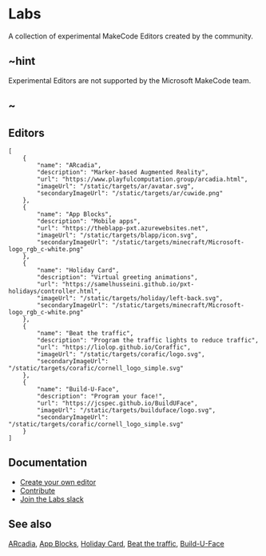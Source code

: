 # Labs

A collection of experimental MakeCode Editors created by the community.


## ~hint

Experimental Editors are not supported by the Microsoft MakeCode team.

## ~

## Editors

```codecard
[
    {
        "name": "ARcadia",
        "description": "Marker-based Augmented Reality",
        "url": "https://www.playfulcomputation.group/arcadia.html",
        "imageUrl": "/static/targets/ar/avatar.svg",
        "secondaryImageUrl": "/static/targets/ar/cuwide.png"
    },
    {
        "name": "App Blocks",
        "description": "Mobile apps",
        "url": "https://theblapp-pxt.azurewebsites.net",
        "imageUrl": "/static/targets/blapp/icon.svg",
        "secondaryImageUrl": "/static/targets/minecraft/Microsoft-logo_rgb_c-white.png"
    },
    {
        "name": "Holiday Card",
        "description": "Virtual greeting animations",
        "url": "https://samelhusseini.github.io/pxt-holidays/controller.html",
        "imageUrl": "/static/targets/holiday/left-back.svg",
        "secondaryImageUrl": "/static/targets/minecraft/Microsoft-logo_rgb_c-white.png"
    },
    {
        "name": "Beat the traffic",
        "description": "Program the traffic lights to reduce traffic",
        "url": "https://liolop.github.io/Coraffic",
        "imageUrl": "/static/targets/corafic/logo.svg",
        "secondaryImageUrl": "/static/targets/corafic/cornell_logo_simple.svg"
    },
    {
        "name": "Build-U-Face",
        "description": "Program your face!",
        "url": "https://jcspec.github.io/BuildUFace",
        "imageUrl": "/static/targets/builduface/logo.svg",
        "secondaryImageUrl": "/static/targets/corafic/cornell_logo_simple.svg"
    }
]
```

## Documentation

* [Create your own editor](/target-creation)
* [Contribute](https://github.com/Microsoft/pxt)
* [Join the Labs slack](https://makecodelabs.slack.com)

## See also

[ARcadia](http://www.playfulcomputation.group/arcadia.html), 
[App Blocks](https://theblapp-pxt.azurewebsites.net),
[Holiday Card](https://samelhusseini.github.io/pxt-holidays/controller.html),
[Beat the traffic](https://liolop.github.io/Coraffic),
[Build-U-Face](https://jcspec.github.io/BuildUFace)